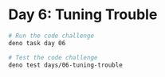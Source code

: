 # Day 6: Tuning Trouble

```sh
# Run the code challenge
deno task day 06

# Test the code challenge
deno test days/06-tuning-trouble
```
